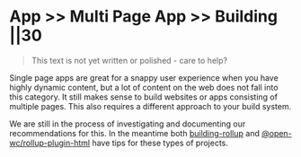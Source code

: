 # App >> Multi Page App >> Building ||30

> This text is not yet written or polished - care to help?

Single page apps are great for a snappy user experience when you have highly dynamic content, but a lot of content on the web does not fall into this category. It still makes sense to build websites or apps consisting of multiple pages. This also requires a different approach to your build system.

We are still in the process of investigating and documenting our recommendations for this. In the meantime both [building-rollup](/building/building-rollup.html) and [@open-wc/rollup-plugin-html](https://open-wc.org/building/rollup-plugin-html.html) have tips for these types of projects.
